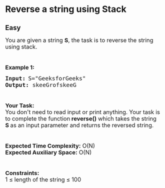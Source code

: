 # Reverse a string using Stack
## Easy 
<div class="problem-statement">
                <p></p><p><span style="font-size:18px">You are given a string <strong>S</strong>, the task is to reverse the string using stack.</span></p>

<p>&nbsp;</p>

<p><span style="font-size:18px"><strong>Example 1:</strong></span></p>

<pre>
<span style="font-size:18px"><strong>Input:</strong></span> <span style="font-size:18px">S="GeeksforGeeks"</span>
<span style="font-size:18px"><strong>Output:</strong></span><span style="font-size:18px"> skeeGrofskeeG</span></pre>

<p>&nbsp;</p>

<p><strong><span style="font-size:18px">Your Task:</span></strong><br>
<span style="font-size:18px">You don't need to read input or print anything. Your task is to complete the function<strong>&nbsp;reverse()</strong>&nbsp;which takes the string <strong>S&nbsp;</strong>as an input parameter and returns the reversed string.</span></p>

<p>&nbsp;</p>

<p><span style="font-size:18px"><strong>Expected Time Complexity:</strong>&nbsp;O(N)<br>
<strong>Expected Auxiliary Space:</strong>&nbsp;O(N)</span></p>

<p>&nbsp;</p>

<p><span style="font-size:18px"><strong>Constraints:</strong></span><br>
<span style="font-size:18px">1 ≤ length of the string ≤ 100</span></p>

<p>&nbsp;</p>
 <p></p>
            </div>
